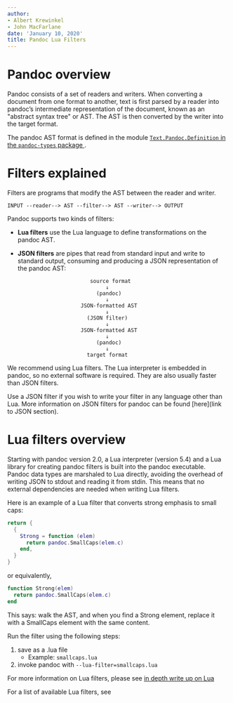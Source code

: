 ```yaml
---
author:
- Albert Krewinkel
- John MacFarlane
date: 'January 10, 2020'
title: Pandoc Lua Filters
---
```

<!-- introductory guide, explain what filters are and how to run Lua filters -->
# Pandoc overview

<!-- assumes reader already knows what pandoc is/does -->
Pandoc consists of a set of readers and writers. When converting a
document from one format to another, text is first parsed by a
reader into pandoc’s intermediate representation of the document,
known as an "abstract syntax tree" or AST. The AST is then
converted by the writer into the target format. <!-- rewrite this paragraph, link to more information about AST -->

The pandoc AST format is defined in the module
[`Text.Pandoc.Definition` in the `pandoc-types` package
](https://hackage.haskell.org/package/pandoc-types/docs/Text-Pandoc-Definition.html).

# Filters explained

Filters are programs that modify the AST between the reader
and writer.

    INPUT --reader--> AST --filter--> AST --writer--> OUTPUT

Pandoc supports two kinds of filters:

- **Lua filters** use the Lua language to define transformations
  on the pandoc AST. 

- **JSON filters** are pipes that read from standard input and
  write to standard output, consuming and producing a JSON
  representation of the pandoc AST:

                             source format
                                  ↓
                               (pandoc)
                                  ↓
                          JSON-formatted AST
                                  ↓
                            (JSON filter)
                                  ↓
                          JSON-formatted AST
                                  ↓
                               (pandoc)
                                  ↓
                            target format

We recommend using Lua filters. The Lua interpreter is embedded in
pandoc, so no external software is required.  They are also
usually faster than JSON filters.  

Use a JSON filter if you wish to write your filter in any language
other than Lua. More information on JSON filters for pandoc can be
found [here](link to JSON section).

# Lua filters overview

Starting with pandoc version 2.0, a Lua interpreter (version 5.4)
and a Lua library for creating pandoc filters is built into the
pandoc executable. Pandoc data types are marshaled to Lua
directly, avoiding the overhead of writing JSON to stdout and
reading it from stdin. This means that no external dependencies
are needed when writing Lua filters. 

Here is an example of a Lua filter that converts strong emphasis
to small caps:

``` lua
return {
  {
    Strong = function (elem)
      return pandoc.SmallCaps(elem.c)
    end,
  }
}
```

or equivalently,

``` lua
function Strong(elem)
  return pandoc.SmallCaps(elem.c)
end
```

This says: walk the AST, and when you find a Strong element,
replace it with a SmallCaps element with the same content.
<!-- what is walking the AST?
"This tells the X to walk the AST..."? -->

Run the filter using the following steps:
1. save as a .lua file
   *  Example: `smallcaps.lua`
2. invoke pandoc with `--lua-filter=smallcaps.lua`

<!-- add more examples, link to tutorial? -->
 For more information on Lua filters, please see [in depth write up on Lua](Lua-advanced.md)

For a list of available Lua filters, see